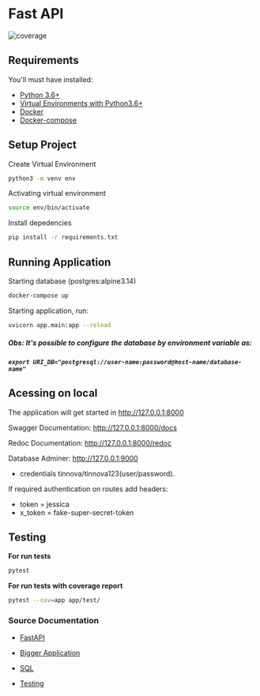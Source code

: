 # Fast API

![coverage](https://img.shields.io/badge/coverage-95%25-darkgreen)

## Requirements
You'll must have installed:
- [Python 3.6+](https://www.python.org/downloads/)
- [Virtual Environments with Python3.6+](https://docs.python.org/3/tutorial/venv.html)
- [Docker](https://docs.docker.com/engine/install/)
- [Docker-compose](https://docs.docker.com/compose/install/)

## Setup Project

Create Virtual Environment
```bash
python3 -m venv env
```

Activating virtual environment
```bash
source env/bin/activate 
```
Install depedencies
```bash
pip install -r requirements.txt 
```

## Running Application

Starting database (postgres:alpine3.14)
```bash
docker-compose up
```

Starting application, run:
```bash
uvicorn app.main:app --reload
```

##### Obs: It's possible to configure the database by environment variable as:
##### `export URI_DB="postgresql://user-name:password@host-name/database-name"`  


## Acessing on local
The application will get started in http://127.0.0.1:8000  

Swagger Documentation: http://127.0.0.1:8000/docs

Redoc Documentation: http://127.0.0.1:8000/redoc

Database Adminer: http://127.0.0.1:9000
- credentials tinnova/tinnova123(user/password).

If required authentication on routes add headers:
- token = jessica
- x_token = fake-super-secret-token

## Testing

__For run tests__  
```bash
pytest
```

__For run tests with coverage report__  
```bash
pytest --cov=app app/test/
```


### Source Documentation
- [FastAPI](https://fastapi.tiangolo.com/)

- [Bigger Application](https://fastapi.tiangolo.com/tutorial/bigger-applications/)

- [SQL](https://fastapi.tiangolo.com/tutorial/sql-databases/)

- [Testing](https://fastapi.tiangolo.com/tutorial/testing/)
